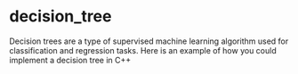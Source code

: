 # decision_tree

Decision trees are a type of supervised machine learning algorithm used for classification and regression tasks. Here is an example of how you could implement a decision tree in C++

